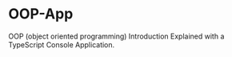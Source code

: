# OOP-App
OOP (object oriented programming) Introduction Explained with a TypeScript Console Application.
